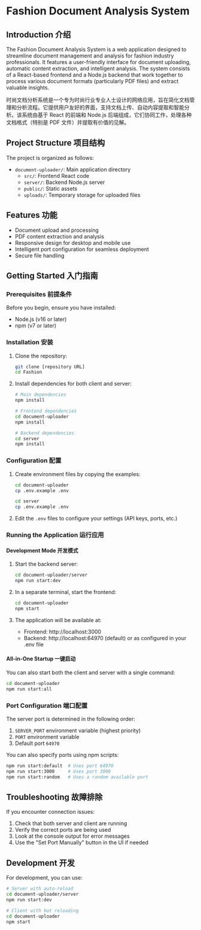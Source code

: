 # Fashion Document Analysis System

## Introduction 介绍

The Fashion Document Analysis System is a web application designed to streamline document management and analysis for fashion industry professionals. It features a user-friendly interface for document uploading, automatic content extraction, and intelligent analysis. The system consists of a React-based frontend and a Node.js backend that work together to process various document formats (particularly PDF files) and extract valuable insights.

时尚文档分析系统是一个专为时尚行业专业人士设计的网络应用，旨在简化文档管理和分析流程。它提供用户友好的界面，支持文档上传、自动内容提取和智能分析。该系统由基于 React 的前端和 Node.js 后端组成，它们协同工作，处理各种文档格式（特别是 PDF 文件）并提取有价值的见解。

## Project Structure 项目结构

The project is organized as follows:

- `document-uploader/`: Main application directory
  - `src/`: Frontend React code
  - `server/`: Backend Node.js server
  - `public/`: Static assets
  - `uploads/`: Temporary storage for uploaded files

## Features 功能

- Document upload and processing
- PDF content extraction and analysis
- Responsive design for desktop and mobile use
- Intelligent port configuration for seamless deployment
- Secure file handling

## Getting Started 入门指南

### Prerequisites 前提条件

Before you begin, ensure you have installed:

- Node.js (v16 or later)
- npm (v7 or later)

### Installation 安装

1. Clone the repository:

   ```bash
   git clone [repository URL]
   cd Fashion
   ```

2. Install dependencies for both client and server:

   ```bash
   # Main dependencies
   npm install

   # Frontend dependencies
   cd document-uploader
   npm install

   # Backend dependencies
   cd server
   npm install
   ```

### Configuration 配置

1. Create environment files by copying the examples:

   ```bash
   cd document-uploader
   cp .env.example .env

   cd server
   cp .env.example .env
   ```

2. Edit the `.env` files to configure your settings (API keys, ports, etc.)

### Running the Application 运行应用

#### Development Mode 开发模式

1. Start the backend server:

   ```bash
   cd document-uploader/server
   npm run start:dev
   ```

2. In a separate terminal, start the frontend:

   ```bash
   cd document-uploader
   npm start
   ```

3. The application will be available at:
   - Frontend: http://localhost:3000
   - Backend: http://localhost:64970 (default) or as configured in your .env file

#### All-in-One Startup 一键启动

You can also start both the client and server with a single command:

```bash
cd document-uploader
npm run start:all
```

### Port Configuration 端口配置

The server port is determined in the following order:

1. `SERVER_PORT` environment variable (highest priority)
2. `PORT` environment variable
3. Default port `64970`

You can also specify ports using npm scripts:

```bash
npm run start:default  # Uses port 64970
npm run start:3000     # Uses port 3000
npm run start:random   # Uses a random available port
```

## Troubleshooting 故障排除

If you encounter connection issues:

1. Check that both server and client are running
2. Verify the correct ports are being used
3. Look at the console output for error messages
4. Use the "Set Port Manually" button in the UI if needed

## Development 开发

For development, you can use:

```bash
# Server with auto-reload
cd document-uploader/server
npm run start:dev

# Client with hot reloading
cd document-uploader
npm start
```
